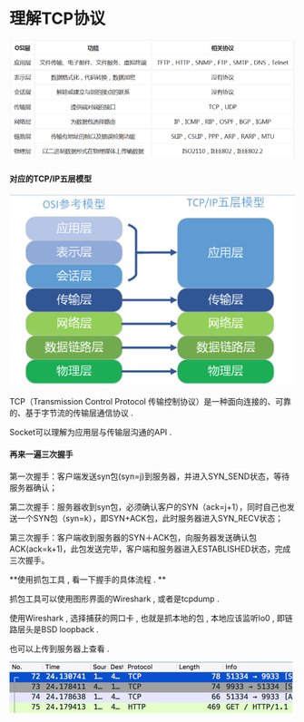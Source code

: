 # 理解TCP协议

![](/assets/qicengmoxing.png)

#### 对应的TCP/IP五层模型

![](/assets/wucengmxing.png)

TCP（Transmission Control Protocol 传输控制协议）是一种面向连接的、可靠的、基于字节流的传输层通信协议 .

Socket可以理解为应用层与传输层沟通的API .

#### 再来一遍三次握手

第一次握手：客户端发送syn包\(syn=j\)到服务器，并进入SYN\_SEND状态，等待服务器确认；

第二次握手：服务器收到syn包，必须确认客户的SYN（ack=j+1），同时自己也发送一个SYN包（syn=k），即SYN+ACK包，此时服务器进入SYN\_RECV状态；

第三次握手：客户端收到服务器的SYN＋ACK包，向服务器发送确认包ACK\(ack=k+1\)，此包发送完毕，客户端和服务器进入ESTABLISHED状态，完成三次握手。

**使用抓包工具 , 看一下握手的具体流程 . **

抓包工具可以使用图形界面的Wireshark , 或者是tcpdump .

使用Wireshark , 选择捕获的网口卡 , 也就是抓本地的包 , 本地应该监听lo0 , 即链路层头是BSD loopback . 

也可以上传到服务器上查看 . 

![](/assets/sanciwoshouzhuabao.png)



